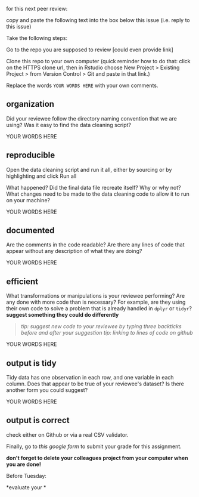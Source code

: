 for this next peer review:

copy and paste the following text into the box below this issue (i.e. reply to this issue)

Take the following steps: 

Go to the repo you are supposed to review [could even provide link]

Clone this repo to your own computer (quick reminder how to do that: click on the HTTPS clone url, then in Rstudio choose New Project > Existing Project > from Version Control > Git and paste in that link.)

Replace the words `YOUR WORDS HERE` with your own comments. 

## organization

Did your reviewee follow the directory naming convention that we are using? Was it easy to find the data cleaning script?

YOUR WORDS HERE

## reproducible

Open the data cleaning script and run it all, either by sourcing or by highlighting and click Run all

What happened? Did the final data file recreate itself? Why or why not? What changes need to be made to the data cleaning code to allow it to run on your machine?

YOUR WORDS HERE
  

## documented

Are the comments in the code readable? Are there any lines of code that appear without any description of what they are doing?

YOUR WORDS HERE

## efficient

What transformations or manipulations is your reviewee performing? Are any done with more code than is necessary? For example, are they using their own code to solve a problem that is already handled in `dplyr` or `tidyr`? **suggest something they could do differently**

> _tip: suggest new code to your reviewee by typing three backticks before and after your suggestion_
> _tip: linking to lines of code on github_

YOUR WORDS HERE


## output is tidy

Tidy data has one observation in each row, and one variable in each column. Does that appear to be true of your reviewee's dataset? Is there another form you could suggest?

YOUR WORDS HERE

## output is correct

check either on Github or via a real CSV validator.

Finally, go to *this google form* to submit your grade for this assignment. 

**don't forget to delete your colleagues project from your computer when you are done!**


Before Tuesday: 

*evaluate your *